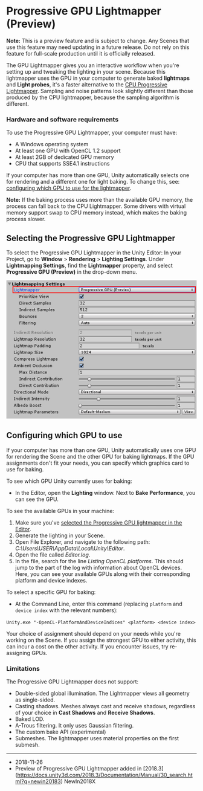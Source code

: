 # Progressive GPU Lightmapper (Preview)
**Note:** This is a preview feature and is subject to change. Any Scenes that use this feature may need updating in a future release. Do not rely on this feature for full-scale production until it is officially released.

The GPU Lightmapper gives you an interactive workflow when you're setting up and tweaking the lighting in your scene. Because this lightmapper uses the GPU in your computer to generate baked  __lightmaps__ and __Light probes__,  it's a faster alternative to the [CPU Progressive Lightmapper](https://docs.unity3d.com/Manual/ProgressiveLightmapper.html). Sampling and noise patterns look slightly different than those produced by the CPU lightmapper, because the sampling algorithm is different.

### Hardware and software requirements
To use the Progressive GPU Lightmapper, your computer must have:

* A Windows operating system
* At least one GPU with OpenCL 1.2 support
* At least 2GB of dedicated GPU memory
* CPU that supports SSE4.1 instructions

If your computer has more than one GPU, Unity automatically selects one for rendering and a different one for light baking. To change this, see: [configuring which GPU to use for the lightmapper](#configuring-which-gpu-to-use).

**Note:** If the baking process uses more than the available GPU memory, the process can fall back to the CPU Lightmapper. Some drivers with virtual memory support swap to CPU memory instead, which makes the baking process slower.

<a name="selecting-the-progressive-gpu-lightmapper"></a>
## Selecting the Progressive GPU Lightmapper

To select the Progressive GPU Lightmapper in the Unity Editor:
In your Project, go to __Window__ > __Rendering__ > __Lighting Settings__.
Under __Lightmapping Settings__, find the __Lightmapper__ property, and select __Progressive GPU (Preview)__ in the drop-down menu.


![Select the Progressive GPU Lightmapper under Lightmapper in Lightmapping Settings.](../uploads/Main/GPU-Lightmapper.png)

<a name="configuring-which-gpu-to-use"></a>
## Configuring which GPU to use

If your computer has more than one GPU, Unity automatically uses one GPU for rendering the Scene and the other GPU for baking lightmaps. If the GPU assignments don't fit your needs, you can specify which graphics card to use for baking. 

To see which GPU Unity currently uses for baking:

* In the Editor, open the  __Lighting__ window. Next to __Bake Performance__, you can see the GPU. 

To see the available GPUs in your machine:

1. Make sure you've [selected the Progressive GPU lightmapper in the Editor](#selecting-the-progressive-gpu-lightmapper).
1. Generate the lighting in your Scene.
1. Open File Explorer, and navigate to the following path: _C:\Users\USER\AppData\Local\Unity\Editor_. 
1. Open the file called _Editor.log_.
1. In the file, search for the line _Listing OpenCL platforms_. This should jump to the part of the log with information about OpenCL devices. Here, you can see your available GPUs along with their corresponding platform and device indexes.

To select a specific GPU for baking:

* At the Command Line, enter this command (replacing `platform` and `device index` with the relevant numbers): 

```Unity.exe "-OpenCL-PlatformAndDeviceIndices" <platform> <device index>```



Your choice of assignment should depend on your needs while you're working on the Scene. If you assign the strongest GPU to either activity, this can incur a cost on the other activity. If you encounter issues, try re-assigning GPUs. 


### Limitations
The Progressive GPU Lightmapper does not support:

* Double-sided global illumination. The Lightmapper views all geometry as single-sided.
* Casting shadows. Meshes always cast and receive shadows, regardless of your choice in __Cast Shadows__ and __Receive Shadows__.
* Baked LOD.
* A-Trous filtering. It only uses Gaussian filtering.
* The custom bake API (experimental)
* Submeshes. The lightmapper uses material properties on the first submesh.


----
* <span class="page-edit">2018-11-26 <!-- include IncludeTextNewPageYesEdit --></span>
* <span class="page-history">Preview of Progressive GPU Lightmapper added in [2018.3] (https://docs.unity3d.com/2018.3/Documentation/Manual/30_search.html?q=newin20183) <span class="search-words">NewIn2018X</span></span>